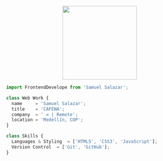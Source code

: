 <p align="center">
    <img src="https://user-images.githubusercontent.com/66139788/163495996-31c70725-780c-4473-9d9c-d76c45880eb9.png" width="200px" />
</p>


```js
import FrontendDevelope from 'Samuel Salazar';

class Web Work {
  name     = 'Samuel Salazar';
  title    = 'CAFENA';
  company  = ' ∞ | Remote';
  location = 'Medellín, COP';
}

class Skills {
  Languages & Styling  = ['HTML5', 'CSS3', 'JavaScript'];
  Version Control  = ['Git', 'GitHub'];
}
```
